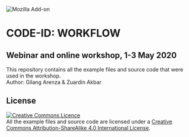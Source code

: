 ![Mozilla Add-on](https://img.shields.io/amo/dw/code-id)
# CODE-ID: WORKFLOW
## Webinar and online workshop, 1-3 May 2020
This repository contains all the example files and source code that were used in the workshop. <br/>
Author: Gilang Arenza & Zuardin Akbar

## License

<a rel="license" href="http://creativecommons.org/licenses/by-sa/4.0/"><img alt="Creative Commons Licence" style="border-width:0" src="https://i.creativecommons.org/l/by-sa/4.0/88x31.png" /></a><br />
All the example files and source code are licensed under a <a rel="license" href="http://creativecommons.org/licenses/by-sa/4.0/">Creative Commons Attribution-ShareAlike 4.0 International License</a>.
 
